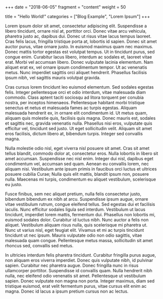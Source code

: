+++
date = "2018-06-05"
fragment = "content"
weight = 50

title = "Hello World!"
categories = ["Blog Example", "Lorem Ipsum"]
+++

Lorem ipsum dolor sit amet, consectetur adipiscing elit. Suspendisse a libero tincidunt, ornare nisl at, porttitor orci. Donec vitae arcu vehicula, pharetra justo ac, dapibus dui. Donec ut risus vitae lacus tempus laoreet. Cras felis lacus, fringilla tristique porta at, lobortis id sapien. Donec sit amet auctor purus, vitae ornare justo. In euismod maximus quam nec maximus. Donec mattis tortor egestas est volutpat tempus. Ut in tincidunt purus, sed congue enim. Curabitur lacus libero, interdum ac sodales et, laoreet vitae erat. Morbi vel accumsan libero. Donec vulputate lacinia elementum. Nam aliquet erat ex, vel ornare ipsum condimentum tempor. Ut ac venenatis metus. Nunc imperdiet sagittis orci aliquet hendrerit. Phasellus facilisis ipsum nibh, vel sagittis mauris volutpat gravida.

Cras cursus lorem tincidunt leo euismod elementum. Sed sodales egestas felis. Integer pellentesque orci et odio interdum, vitae malesuada diam commodo. Class aptent taciti sociosqu ad litora torquent per conubia nostra, per inceptos himenaeos. Pellentesque habitant morbi tristique senectus et netus et malesuada fames ac turpis egestas. Aliquam malesuada hendrerit ex, in ornare elit condimentum id. Ut metus quam, aliquam quis molestie quis, facilisis quis magna. Donec mauris est, sodales et sagittis nec, gravida venenatis nulla. Phasellus nisi eros, vulputate quis efficitur vel, tincidunt sed justo. Ut eget sollicitudin velit. Aliquam sit amet eros facilisis, dictum libero at, bibendum turpis. Integer sed convallis magna.

Nulla molestie odio nisl, eget viverra nisl posuere sit amet. Cras sit amet tellus blandit, commodo dolor at, consectetur eros. Nulla lobortis in libero sit amet accumsan. Suspendisse nec nisl enim. Integer dui nisl, dapibus eget condimentum vel, accumsan sed quam. Aenean eu convallis lorem, nec aliquam nisi. Vestibulum ante ipsum primis in faucibus orci luctus et ultrices posuere cubilia Curae; Nulla quis elit mattis, blandit ipsum non, posuere nulla. Maecenas mi turpis, condimentum eu aliquet vestibulum, scelerisque eu justo.

Fusce finibus, sem nec aliquet pretium, nulla felis consectetur justo, bibendum bibendum ex nibh at arcu. Suspendisse ipsum augue, ornare vitae vestibulum rutrum, congue eleifend tellus. Sed egestas dui et facilisis iaculis. Nunc efficitur sodales ligula sed interdum. Vestibulum ut lacus tincidunt, imperdiet lorem mattis, fermentum dui. Phasellus non lobortis mi, euismod sodales dolor. Curabitur id luctus nibh. Nunc auctor a felis non aliquet. Vestibulum aliquam risus nulla, quis scelerisque mi pharetra ut. Nunc ut varius nisl, eget feugiat elit. Vivamus et mi ac turpis tincidunt tincidunt ut nec ipsum. Mauris vulputate odio non odio sagittis, vitae malesuada quam congue. Pellentesque metus massa, sollicitudin sit amet rhoncus sed, convallis sed metus.

In ultricies interdum felis pharetra tincidunt. Curabitur fringilla purus augue, non aliquam eros viverra imperdiet. Donec quis vulputate nibh, id pulvinar sapien. Curabitur nec pharetra augue. Donec fringilla nunc in risus ullamcorper porttitor. Suspendisse id convallis quam. Nulla hendrerit nibh nulla, nec eleifend odio venenatis sit amet. Pellentesque ut vestibulum sapien. Donec vulputate non magna non porta. Integer maximus, diam sed tristique euismod, erat velit fermentum purus, vitae cursus elit enim ac magna. Donec id lacus a ipsum pretium cursus non ac lectus.
